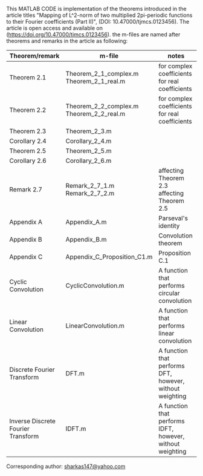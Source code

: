 This MATLAB CODE is implementation of the theorems introduced in the article titles "Mapping of L^2-norm of two multiplied 2pi-periodic functions to their Fourier coefficients (Part II)", (DOI: 10.47000/tjmcs.0123456).
The article is open access and available on (https://doi.org/10.47000/tjmcs.0123456).
the m-files are named after theorems and remarks in the article as following:

| Theorem/remark  |      m-file		        |	    notes               |
------------------|-----------------------|-------------------------|
| Theorem 2.1	    | Theorem_2_1_complex.m<br>Theorem_2_1_real.m | for complex coefficients<br>for real coefficients|
| Theorem 2.2	    | Theorem_2_2_complex.m<br>Theorem_2_2_real.m	| for complex coefficients<br>for real coefficients|
| Theorem 2.3	    | Theorem_2_3.m		      |                         |
| Corollary 2.4	  | Corollary_2_4.m		    |                         |
| Theorem 2.5	    | Theorem_2_5.m		      |                         |
| Corollary 2.6	  | Corollary_2_6.m		    |                         |
| Remark 2.7	    | Remark_2_7_1.m<br>Remark_2_7_2.m      | affecting Theorem 2.3<br>affecting Theorem 2.5 |
| Appendix A      | Appendix_A.m          | Parseval's identity     |
| Appendix B      | Appendix_B.m          | Convolution theorem     |
| Appendix C      | Appendix_C_Proposition_C1.m | Proposition C.1   |
| Cyclic Convolution | CyclicConvolution.m | A function that performs circular convolution |
| Linear Convolution | LinearConvolution.m | A function that performs linear convolution |
| Discrete Fourier Transform | DFT.m | A function that performs DFT, however, without weighting |
| Inverse Discrete Fourier Transform | IDFT.m | A function that performs IDFT, however, without weighting |

Corresponding author: sharkas147@yahoo.com
